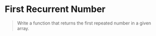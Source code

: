 # First Recurrent Number
      
> Write a function that returns the first repeated number in a given array.